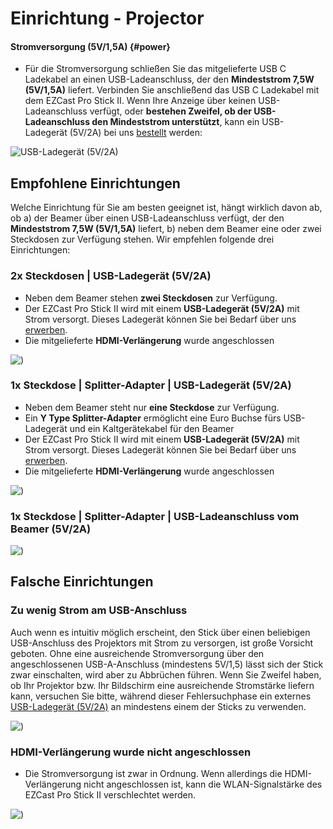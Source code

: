 # Einrichtung - Projector

#### Stromversorgung (5V/1,5A) {#power}

* Für die Stromversorgung schließen Sie das mitgelieferte USB C Ladekabel an einen USB-Ladeanschluss, der den **Mindeststrom 7,5W (5V/1,5A)** liefert. Verbinden Sie anschließend das USB C Ladekabel mit dem EZCast Pro Stick II. Wenn Ihre Anzeige über keinen USB-Ladeanschluss verfügt, oder **bestehen Zweifel, ob der USB-Ladeanschluss den Mindeststrom unterstützt**, kann ein USB-Ladegerät (5V/2A) bei uns [bestellt](setup-tipps.md#powersupply) werden:

![USB-Ladegerät (5V/2A)](/assets/img/connect.power.stick.png)

## Empfohlene Einrichtungen

Welche Einrichtung für Sie am besten geeignet ist, hängt wirklich davon ab, ob a) der Beamer über einen USB-Ladeanschluss verfügt, der den **Mindeststrom 7,5W (5V/1,5A)** liefert, b) neben dem Beamer eine oder zwei Steckdosen zur Verfügung stehen. Wir empfehlen folgende drei Einrichtungen:

### 2x Steckdosen | USB-Ladegerät (5V/2A)

* Neben dem Beamer stehen **zwei Steckdosen** zur Verfügung.
* Der EZCast Pro Stick II wird mit einem **USB-Ladegerät (5V/2A)** mit Strom versorgt. Dieses Ladegerät können Sie bei Bedarf über uns [erwerben](setup-tipps.md#powersupply).
* Die mitgelieferte **HDMI-Verlängerung** wurde angeschlossen

![)](/assets/img/D10-2xPlugs-ExternalPower.png)

### 1x Steckdose | Splitter-Adapter | USB-Ladegerät (5V/2A)

* Neben dem Beamer steht nur **eine Steckdose** zur Verfügung.
* Ein **Y Type Splitter-Adapter** ermöglicht eine Euro Buchse fürs USB-Ladegerät und ein Kaltgerätekabel für den Beamer
* Der EZCast Pro Stick II wird mit einem **USB-Ladegerät (5V/2A)** mit Strom versorgt. Dieses Ladegerät können Sie bei Bedarf über uns [erwerben](setup-tipps.md#powersupply).
* Die mitgelieferte **HDMI-Verlängerung** wurde angeschlossen

![)](/assets/img/D10-1xPlug-Splitter-ExternalPower.png)

### 1x Steckdose | Splitter-Adapter | USB-Ladeanschluss vom Beamer (5V/2A)

![)](/assets/img/D10-1xPlug-InternalPower.5V2A.png)

## Falsche Einrichtungen

### Zu wenig Strom am USB-Anschluss

Auch wenn es intuitiv möglich erscheint, den Stick über einen beliebigen USB-Anschluss des Projektors mit Strom zu versorgen, ist große Vorsicht geboten. Ohne eine ausreichende Stromversorgung über den angeschlossenen USB-A-Anschluss (mindestens 5V/1,5) lässt sich der Stick zwar einschalten, wird aber zu Abbrüchen führen. Wenn Sie Zweifel haben, ob Ihr Projektor bzw. Ihr Bildschirm eine ausreichende Stromstärke liefern kann, versuchen Sie bitte, während dieser Fehlersuchphase ein externes [USB-Ladegerät (5V/2A)](#power) an mindestens einem der Sticks zu verwenden. 

![)](/assets/img/D10-1xPlug-InternalPower.500ma.png)


### HDMI-Verlängerung wurde nicht angeschlossen

* Die Stromversorgung ist zwar in Ordnung. Wenn allerdings die HDMI-Verlängerung nicht angeschlossen ist, kann die WLAN-Signalstärke des EZCast Pro Stick II verschlechtet werden. 

![)](/assets/img/HDMI-extension.not.connected.png)


